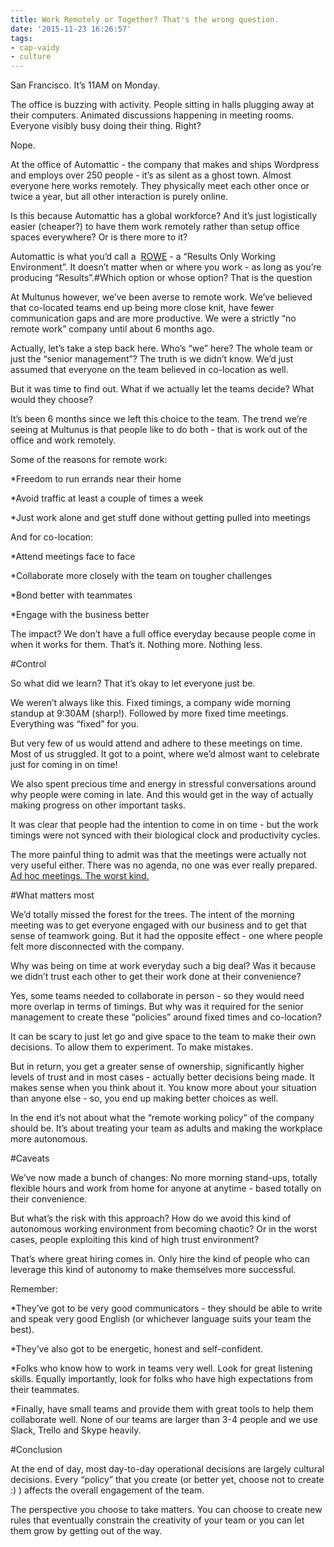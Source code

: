 ```yaml
---
title: Work Remotely or Together? That's the wrong question.
date: '2015-11-23 16:26:57'
tags:
- cap-vaidy
- culture
---
```


San Francisco. It’s 11AM on Monday.

The office is buzzing with activity. People sitting in halls plugging away at their computers. Animated discussions happening in meeting rooms. Everyone visibly busy doing their thing. Right?

Nope.

At the office of Automattic - the company that makes and ships Wordpress and employs over 250 people - it’s as silent as a ghost town. Almost everyone here works remotely. They physically meet each other once or twice a year, but all other interaction is purely online.

Is this because Automattic has a global workforce? And it’s just logistically easier (cheaper?) to have them work remotely rather than setup office spaces everywhere? Or is there more to it?

Automattic is what you’d call a 
[ROWE](https://en.wikipedia.org/wiki/ROWE) - a “Results Only Working Environment”. It doesn’t matter when or where you work - as long as you’re producing “Results”.#Which option or 
whose option? That is the question


At Multunus however, we’ve been averse to remote work. We’ve believed that co-located teams end up being more close knit, have fewer communication gaps and are more productive. We were a strictly “no remote work” company until about 6 months ago.

Actually, let’s take a step back here. Who’s “we” here? The whole team or just the “senior management”? The truth is we didn’t know. We’d just assumed that everyone on the team believed in co-location as well.

But it was time to find out. What if we actually let the teams decide? What would they choose?

It’s been 6 months since we left this choice to the team. The trend we’re seeing at Multunus is that people like to do both - that is work out of the office and work remotely.

Some of the reasons for remote work:


*Freedom to run errands near their home

    
*Avoid traffic at least a couple of times a week

    
*Just work alone and get stuff done without getting pulled into meetings

And for co-location:


*Attend meetings face to face

    
*Collaborate more closely with the team on tougher challenges

    
*Bond better with teammates

    
*Engage with the business better

The impact? We don’t have a full office everyday because people come in when it works for them. That’s it. Nothing more. Nothing less.


#Control


So what did we learn? That it’s okay to let everyone just be.

We weren’t always like this. Fixed timings, a company wide morning standup at 9:30AM (sharp!). Followed by more fixed time meetings. Everything was “fixed” for you.

But very few of us would attend and adhere to these meetings on time. Most of us struggled. It got to a point, where we’d almost want to celebrate just for coming in on time!

We also spent precious time and energy in stressful conversations around why people were coming in late. And this would get in the way of actually making progress on other important tasks.

It was clear that people had the 
intention to come in on time - but the work timings were not synced with their biological clock and productivity cycles.

The more painful thing to admit was that the meetings were actually not very useful either. There was no agenda, no one was ever really prepared. 
[Ad hoc meetings. The worst kind.](https://www.gv.com/lib/meetings-that-dont-suck)


#What matters most


We’d totally missed the forest for the trees. The intent of the morning meeting was to get everyone engaged with our business and to get that sense of teamwork going. But it had the opposite effect - one where people felt more disconnected with the company.

Why was being on time at work everyday such a big deal? Was it because we didn’t trust each other to get their work done at their convenience?

Yes, some teams needed to collaborate in person - so they would need more overlap in terms of timings. But why was it required for the senior management to create these “policies” around fixed times and co-location?

It can be scary to just let go and give space to the team to make their own decisions. To allow them to experiment. To make mistakes.

But in return, you get a greater sense of ownership, significantly higher levels of trust and in most cases - actually 
better decisions being made. It makes sense when you think about it. You know more about 
your situation than anyone else - so, you end up making better choices as well.

In the end it’s not about what the “remote working policy” of the company should be. 
It’s about treating your team as adults and making the workplace more autonomous.


#Caveats


We’ve now made a bunch of changes: No more morning stand-ups, totally flexible hours and work from home for anyone at anytime - based totally on their convenience.

But what’s the risk with this approach? How do we avoid this kind of autonomous working environment from becoming chaotic? Or in the worst cases, people exploiting this kind of high trust environment?

That’s where great hiring comes in. Only hire the kind of people who can leverage this kind of autonomy to make themselves more successful.

Remember:


*They’ve got to be very good communicators - they should be able to write and speak very good English (or whichever language suits your team the best).

    
*They’ve also got to be energetic, honest and self-confident.

    
*Folks who know how to work in teams very well. Look for great listening skills. Equally importantly, look for folks who have high expectations from their teammates.

    
*Finally, have small teams and provide them with great tools to help them collaborate well. None of our teams are larger than 3-4 people and we use Slack, Trello and Skype heavily.


#Conclusion


At the end of day, most day-to-day operational decisions are largely cultural decisions. Every “policy” that you create (or better yet, choose not to create :) ) affects the overall engagement of the team.

The perspective you choose to take matters. You can choose to create new rules that eventually constrain the creativity of your team or you can let them grow by getting out of the way.
